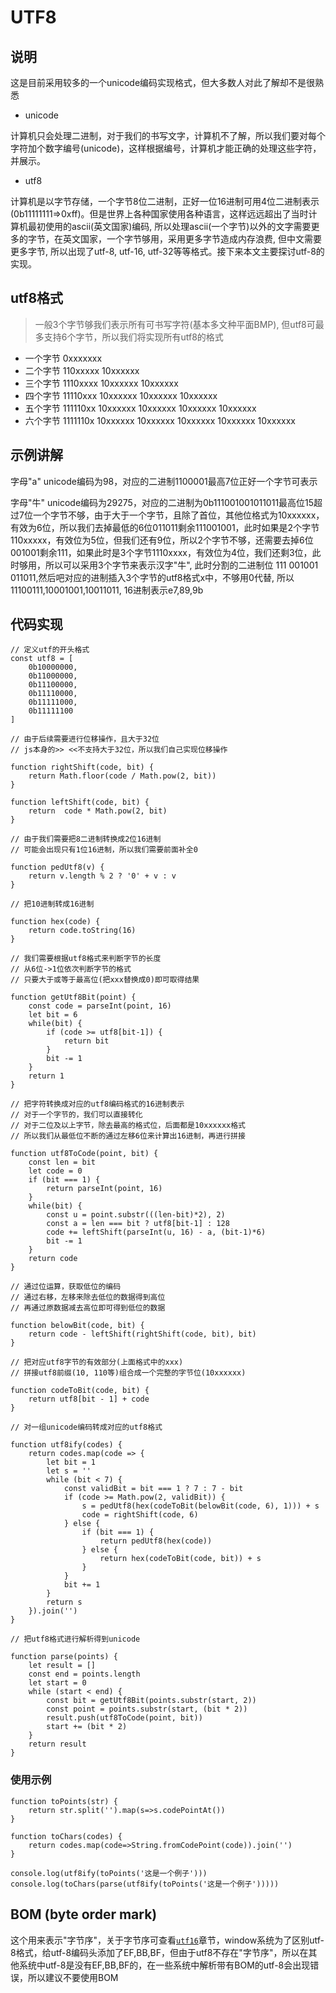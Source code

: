 # UTF8

## 说明

这是目前采用较多的一个unicode编码实现格式，但大多数人对此了解却不是很熟悉

- unicode

计算机只会处理二进制，对于我们的书写文字，计算机不了解，所以我们要对每个字符加个数字编号(unicode)，这样根据编号，计算机才能正确的处理这些字符，并展示。

- utf8

计算机是以字节存储，一个字节8位二进制，正好一位16进制可用4位二进制表示(0b11111111=>0xff)。但是世界上各种国家使用各种语言，这样远远超出了当时计算机最初使用的ascii(英文国家)编码, 所以处理ascii(一个字节)以外的文字需要更多的字节，在英文国家，一个字节够用，采用更多字节造成内存浪费, 但中文需要更多字节,
所以出现了utf-8, utf-16, utf-32等等格式。接下来本文主要探讨utf-8的实现。

## utf8格式

> 一般3个字节够我们表示所有可书写字符(基本多文种平面BMP), 但utf8可最多支持6个字节，所以我们将实现所有utf8的格式

- 一个字节 0xxxxxxx
- 二个字节 110xxxxx 10xxxxxx
- 三个字节 1110xxxx 10xxxxxx 10xxxxxx
- 四个字节 11110xxx 10xxxxxx 10xxxxxx 10xxxxxx
- 五个字节 111110xx 10xxxxxx 10xxxxxx 10xxxxxx 10xxxxxx
- 六个字节 1111110x 10xxxxxx 10xxxxxx 10xxxxxx 10xxxxxx 10xxxxxx

## 示例讲解

字母"a" unicode编码为98，对应的二进制1100001最高7位正好一个字节可表示

字母"牛" unicode编码为29275，对应的二进制为0b111001001011011最高位15超过7位一个字节不够，由于大于一个字节，且除了首位，其他位格式为10xxxxxx，有效为6位，所以我们去掉最低的6位011011剩余111001001，此时如果是2个字节110xxxxx，有效位为5位，但我们还有9位，所以2个字节不够，还需要去掉6位001001剩余111，如果此时是3个字节1110xxxx，有效位为4位，我们还剩3位，此时够用，所以可以采用3个字节来表示汉字"牛", 此时分割的二进制位 111 001001 011011,然后吧对应的进制插入3个字节的utf8格式x中，不够用0代替, 所以11100111,10001001,10011011, 16进制表示e7,89,9b

## 代码实现

```
// 定义utf的开头格式
const utf8 = [
    0b10000000,
    0b11000000,
    0b11100000,
    0b11110000,
    0b11111000,
    0b11111100
]

// 由于后续需要进行位移操作，且大于32位
// js本身的>> <<不支持大于32位，所以我们自己实现位移操作

function rightShift(code, bit) {
    return Math.floor(code / Math.pow(2, bit))
}

function leftShift(code, bit) {
    return  code * Math.pow(2, bit)
}

// 由于我们需要把8二进制转换成2位16进制
// 可能会出现只有1位16进制，所以我们需要前面补全0

function pedUtf8(v) {
    return v.length % 2 ? '0' + v : v
}

// 把10进制转成16进制

function hex(code) {
    return code.toString(16)
}

// 我们需要根据utf8格式来判断字节的长度
// 从6位->1位依次判断字节的格式
// 只要大于或等于最高位(把xxx替换成0)即可取得结果

function getUtf8Bit(point) {
    const code = parseInt(point, 16)
    let bit = 6
    while(bit) {
        if (code >= utf8[bit-1]) {
            return bit
        }
        bit -= 1
    }
    return 1
}

// 把字符转换成对应的utf8编码格式的16进制表示
// 对于一个字节的，我们可以直接转化
// 对于二位及以上字节，除去最高的格式位，后面都是10xxxxxx格式
// 所以我们从最低位不断的通过左移6位来计算出16进制，再进行拼接

function utf8ToCode(point, bit) {
    const len = bit
    let code = 0
    if (bit === 1) {
        return parseInt(point, 16)
    }
    while(bit) {
        const u = point.substr(((len-bit)*2), 2)
        const a = len === bit ? utf8[bit-1] : 128
        code += leftShift(parseInt(u, 16) - a, (bit-1)*6)
        bit -= 1
    }
    return code
}

// 通过位运算，获取低位的编码
// 通过右移，左移来除去低位的数据得到高位
// 再通过原数据减去高位即可得到低位的数据

function belowBit(code, bit) {
    return code - leftShift(rightShift(code, bit), bit)
}

// 把对应utf8字节的有效部分(上面格式中的xxx)
// 拼接utf8前缀(10, 110等)组合成一个完整的字节位(10xxxxxx)

function codeToBit(code, bit) {
    return utf8[bit - 1] + code
}

// 对一组unicode编码转成对应的utf8格式

function utf8ify(codes) {
    return codes.map(code => {
        let bit = 1
        let s = ''
        while (bit < 7) {
            const validBit = bit === 1 ? 7 : 7 - bit
            if (code >= Math.pow(2, validBit)) {
                s = pedUtf8(hex(codeToBit(belowBit(code, 6), 1))) + s
                code = rightShift(code, 6)
            } else {
                if (bit === 1) {
                    return pedUtf8(hex(code))
                } else {
                    return hex(codeToBit(code, bit)) + s
                }
            }
            bit += 1
        }
        return s
    }).join('')
}

// 把utf8格式进行解析得到unicode

function parse(points) {
    let result = []
    const end = points.length
    let start = 0
    while (start < end) {
        const bit = getUtf8Bit(points.substr(start, 2))
        const point = points.substr(start, (bit * 2))
        result.push(utf8ToCode(point, bit))
        start += (bit * 2)
    }
    return result
}

```

### 使用示例
```
function toPoints(str) {
    return str.split('').map(s=>s.codePointAt())
}

function toChars(codes) {
    return codes.map(code=>String.fromCodePoint(code)).join('')
}

console.log(utf8ify(toPoints('这是一个例子')))
console.log(toChars(parse(utf8ify(toPoints('这是一个例子')))))

```

## BOM (byte order mark)

这个用来表示"字节序"，关于字节序可查看[`utf16`](/algorithms/tree/main/utf16#readme)章节，window系统为了区别utf-8格式，给utf-8编码头添加了EF,BB,BF，但由于utf8不存在"字节序"，所以在其他系统中utf-8是没有EF,BB,BF的，在一些系统中解析带有BOM的utf-8会出现错误，所以建议不要使用BOM